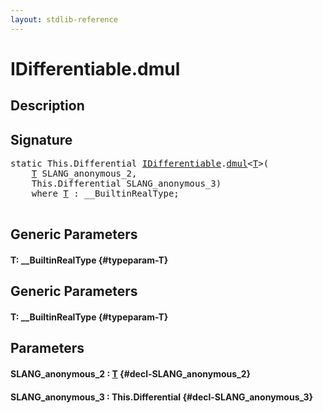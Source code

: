 ```yaml
---
layout: stdlib-reference
---
```


# IDifferentiable\.dmul

## Description





## Signature 

<pre>
<span class='code_keyword'>static</span> This.Differential <a href="/stdlib-reference/interfaces/IDifferentiable/index" class="code_type">IDifferentiable</a>.<a href="/stdlib-reference/interfaces/IDifferentiable/dmul">dmul</a>&lt;<a href="/stdlib-reference/interfaces/IDifferentiable/dmul#typeparam-T" class="code_type">T</a>&gt;(
    <a href="/stdlib-reference/interfaces/IDifferentiable/dmul#typeparam-T" class="code_type">T</a> <span class='code_param'>SLANG_anonymous_2</span>,
    This.Differential <span class='code_param'>SLANG_anonymous_3</span>)
    <span class='code_keyword'>where</span> <a href="/stdlib-reference/interfaces/IDifferentiable/dmul#typeparam-T" class="code_type">T</a> : __BuiltinRealType;

</pre>

## Generic Parameters

#### T: \_\_BuiltinRealType {#typeparam-T}

## Generic Parameters

#### T: \_\_BuiltinRealType {#typeparam-T}

## Parameters

#### SLANG\_anonymous\_2  : [T](/stdlib-reference/interfaces/IDifferentiable/dmul#typeparam-T) {#decl-SLANG_anonymous_2}
#### SLANG\_anonymous\_3  : This\.Differential {#decl-SLANG_anonymous_3}

